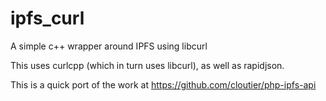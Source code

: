 # ipfs_curl
A simple c++ wrapper around IPFS using libcurl

This uses curlcpp (which in turn uses libcurl), as well as rapidjson. 

This is a quick port of the work at https://github.com/cloutier/php-ipfs-api

